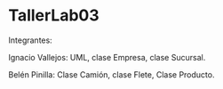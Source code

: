 # TallerLab03

Integrantes:

Ignacio Vallejos: UML, clase Empresa, clase Sucursal.

Belén Pinilla: Clase Camión, clase Flete, Clase Producto.